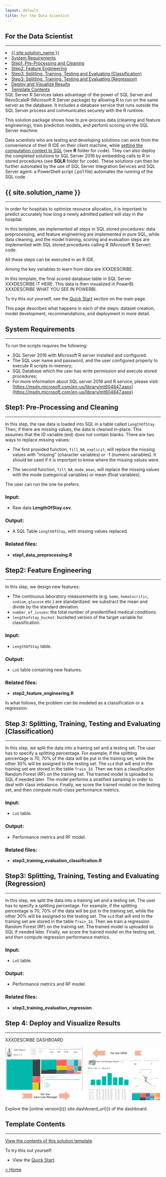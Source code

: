 ```yaml
---
layout: default
title: For the Data Scientist
---
```


## For the Data Scientist
----------------------------

<div class="row">
    <div class="col-md-6">
        <div class="toc">
            <li><a href="#first">{{ site.solution_name }}</a></li>
            <li><a href="#system-requirements">System Requirements</a></li>
            <li><a href="#step1">Step1: Pre-Processing and Cleaning</a></li>
            <li><a href="#step2">Step2: Feature Engineering</a></li>
            <li><a href="#step3">Step3: Splitting, Training, Testing and Evaluating (Classification)</a></li>
            <li><a href="#step3r">Step3: Splitting, Training, Testing and Evaluating (Regression)</a></li>
             <li><a href="#step4">Deploy and Visualize Results</a></li>
            <li><a href="#template-contents">Template Contents</a></li>
        </div>
    </div>
    <div class="col-md-6">
        SQL Server R Services takes advantage of the power of SQL Server and RevoScaleR (Microsoft R Server package) by allowing R to run on the same server as the database. It includes a database service that runs outside the SQL Server process and communicates securely with the R runtime. 
        <p>
       This solution package shows how to pre-process data (cleaning and feature engineering), train prediction models, and perform scoring on the SQL Server machine. </p>
    </div>
</div>

Data scientists who are testing and developing solutions can work from the convenience of their R IDE on their client machine, while <a href="https://msdn.microsoft.com/en-us/library/mt604885.aspx">setting the computation context to SQL</a> (see **R** folder for code).  They can also deploy the completed solutions to SQL Server 2016 by embedding calls to R in stored procedures (see **SQLR** folder for code). These solutions can then be further automated by the use of SQL Server Integration Services and SQL Server agent: a PowerShell script (.ps1 file) automates the running of the SQL code.

<a name="first"></a>

## {{ site.solution_name }}
--------------------------

In order for hospitals to optimize resource allocation, it is important to predict accurately how long a newly admitted patient will stay in the hospital.

In this template, we implemented all steps in SQL stored procedures: data preprocessing, and feature engineering are implemented in pure SQL, while data cleaning, and the model training, scoring and evaluation steps are implemented with SQL stored procedures calling R (Microsoft R Server) code. 

All these steps can be executed in an R IDE. 

Among the key variables to learn from data are XXXDESCRIBE.  

In this template, the final scored database table in SQL Server XXXDESCRIBE IT HERE. This data is then visualized in PowerBI. XXXDESCRIBE WHAT YOU SEE IN POWERBI.

To try this out yourself, see the [Quick Start](START_HERE.html) section on the main page.  

This page describes what happens in each of the steps: dataset creation, model development, recommendations, and deployment in more detail.


## System Requirements
--------------------------

To run the scripts requires the following:

- SQL Server 2016 with Microsoft R server installed and configured.     
- The SQL user name and password, and the user configured properly to execute R scripts in-memory;
- SQL Database which the user has write permission and execute stored procedures;
- For more information about SQL server 2016 and R service, please visit: [https://msdn.microsoft.com/en-us/library/mt604847.aspx](https://msdn.microsoft.com/en-us/library/mt604847.aspx)


<a name="step1"></a>

##  Step1: Pre-Processing and Cleaning
-------------------------

In this step, the raw data is loaded into SQL in a table called `LengthOfStay`. Then, if there are missing values, the data is cleaned in-place. This assumes that the ID variable (eid) does not contain blanks. 
There are two ways to replace missing values:

* The first provided function, `fill_NA_explicit`, will replace the missing values with "missing" (character variables) or -1 (numeric variables). It should be used if it is important to know where the missing values were.

* The second function, `fill_NA_mode_mean`, will replace the missing values with the mode (categorical variables) or mean (float variables).

The user can run the one he prefers. 

### Input:
* Raw data **LengthOfStay.csv**.

### Output:
* A SQL Table `LengthOfStay`, with missing values replaced.

### Related files:
* **step1_data_preprocessing.R**

<a name="step2"></a>

## Step2: Feature Engineering
-------------------------

In this step, we design new features:  

* The continuous laboratory measurements (e.g. `hemo`, `hematocritic`, `sodium`, `glucose` etc.) are standardized: we substract the mean and divide by the standard deviation. 
* `number_of_issues`: the total number of preidentified medical conditions.
* `lengthofstay_bucket`: bucketed version of the target variable for classification.

### Input:

* `LengthOfStay` table.

### Output:

* `LoS` table containing new features.

### Related files:

* **step2_feature_engineering.R**

In what follows, the problem can be modeled as a classification or a regression. 

<a name="step3"></a>

## Step 3:  Splitting, Training, Testing and Evaluating (Classification)
-------------------------

In this step, we split the data into a training set and a testing set. The user has to specify a splitting percentage. For example, if the splitting percentage is 70, 70% of the data will be put in the training set, while the other 30% will be assigned to the testing set. The `eid` that will end in the training set are stored in the table `Train_Id`.
Then we train a classification Random Forest (RF) on the training set. The trained model is uploaded to SQL if needed later. The model performs a stratified sampling in order to deal with class imbalance.
Finally, we score the trained model on the testing set, and then compute multi-class performance metrics. 

### Input:

* `LoS` table.

### Output:

* Performance metrics and RF model.

### Related files:

* **step3_training_evaluation_classification.R**

<a name="step3r"></a>

## Step3:  Splitting, Training, Testing and Evaluating (Regression)
-------------------------

In this step, we split the data into a training set and a testing set. The user has to specify a splitting percentage. For example, if the splitting percentage is 70, 70% of the data will be put in the training set, while the other 30% will be assigned to the testing set. The `eid` that will end in the training set are stored in the table `Train_Id`.
Then we train a regression Random Forest (RF) on the training set. The trained model is uploaded to SQL if needed later. 
Finally, we score the trained model on the testing set, and then compute regression performance metrics.

### Input:

* `LoS` table.

### Output:

* Performance metrics and RF model.

### Related files:

* **step3_training_evaluation_regression**

<a name="step4"></a>
  
##  Step 4: Deploy and Visualize Results
--------------------------------

XXXDESCRIBE DASHBOARD

<img  src="images/XXvisualize.png">

Explore the  [online version]({{ site.dashboard_url}}) of the dashboard.



## Template Contents 
---------------------

[View the contents of this solution template](contents.html).


To try this out yourself: 

* View the [Quick Start](START_HERE.html).

[&lt; Home](index.html)
